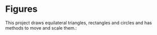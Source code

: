 # Figures
This project draws equilateral triangles, rectangles and circles
and has methods to move and scale them.:

